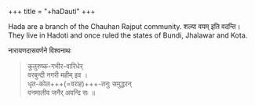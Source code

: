 +++
title = "+haDauti"
+++

Hada are a branch of the Chauhan Rajput community. शल्या वयम् इति वदन्ति। They live in Hadoti and once ruled the states of Bundi, Jhalawar and Kota.

नारायणदासवर्णने विश्वनाथः

> कुतुरुष्क-गभीर-वारिधेर्  
> वरबुन्दी नगरी महीम् इव ।  
> धृत-कोल+++(=वराह)+++-तनुः समुद्धरन्  
> वनमालीव जनैर् अवन्दि सः ॥
